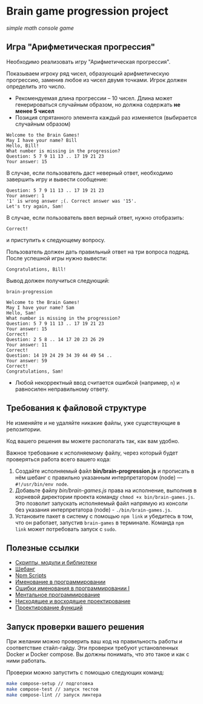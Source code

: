 # Brain game progression project

*simple math console game*

## Игра "Арифметическая прогрессия"

Необходимо реализовать игру "Арифметическая прогрессия".

Показываем игроку ряд чисел, образующий арифметическую прогрессию, заменив любое из чисел двумя точками. Игрок должен определить это число.

* Рекомендуемая длина прогрессии – 10 чисел. Длина может генерироваться случайным образом, но должна содержать **не менее 5 чисел**
* Позиция спрятанного элемента каждый раз изменяется (выбирается случайным образом)

```text
Welcome to the Brain Games!
May I have your name? Bill
Hello, Bill!
What number is missing in the progression?
Question: 5 7 9 11 13 .. 17 19 21 23
Your answer: 15
```

В случае, если пользователь даст неверный ответ, необходимо завершить игру и вывести сообщение:

```text
Question: 5 7 9 11 13 .. 17 19 21 23
Your answer: 1
'1' is wrong answer ;(. Correct answer was '15'.
Let's try again, Sam!
```

В случае, если пользователь ввел верный ответ, нужно отобразить:

```text
Correct!
```

и приступить к следующему вопросу.

Пользователь должен дать правильный ответ на три вопроса подряд. После успешной игры нужно вывести:

```text
Congratulations, Bill!
```

Вывод должен получиться следующий:

```text
brain-progression

Welcome to the Brain Games!
May I have your name? Sam
Hello, Sam!
What number is missing in the progression?
Question: 5 7 9 11 13 .. 17 19 21 23
Your answer: 15
Correct!
Question: 2 5 8 .. 14 17 20 23 26 29
Your answer: 11
Correct!
Question: 14 19 24 29 34 39 44 49 54 ..
Your answer: 59
Correct!
Congratulations, Sam!
```

* Любой некорректный ввод считается ошибкой (например, `n`) и равносилен неправильному ответу.

## Требования к файловой структуре

Не изменяйте и не удаляйте никакие файлы, уже существующие в репозитории.

Код вашего решения вы можете располагать так, как вам удобно.

Важное требование к исполняемому файлу, через который будет проверяться работа всего вашего кода:

1. Создайте исполняемый файл **bin/brain-progression.js** и прописать в нём шебанг с правильно указанным интерпретатором (node) — `#!/usr/bin/env node`.
1. Добавьте файлу *bin/brain-games.js* права на исполнение, выполнив в корневой директории проекта команду `chmod +x bin/brain-games.js`. Это позволит запускать исполняемый файл напрямую из консоли без указания интерпретатора (node) - `./bin/brain-games.js`.
1. Установите пакет в систему с помощью `npm link` и убедитесь в том, что он работает, запустив `brain-games` в терминале. Команда `npm link` может потребовать запуск с `sudo`.

## Полезные ссылки

* [Скрипты, модули и библиотеки](https://ru.hexlet.io/blog/posts/skripty-moduli-i-biblioteki)
* [Шебанг](https://goo.gl/p7IdS8)
* [Npm Scripts](https://docs.npmjs.com/misc/scripts)
* [Именование в программировании](https://ru.hexlet.io/blog/posts/naming-in-programming)
* [Ошибки именования в программировании I](https://ru.hexlet.io/blog/posts/naming-errors-1)
* [Ментальное программирование](https://www.youtube.com/watch?v=EEq1wdM2M2w)
* [Нисходящее и восходящее проектирование](https://ru.hexlet.io/blog/posts/sovershennyy-kod-nishodyaschee-i-voshodyaschee-proektirovanie)
* [Проектирование функций](https://ru.hexlet.io/blog/posts/sovershennyy-kod-proektirovanie-funktsiy)

## Запуск проверки вашего решения

При желании можно проверить ваш код на правильность работы и соответствие стайл-гайду.
Эти проверки требуют установленных Docker и Docker compose. Вы должны понимать, что это такое и как с ними работать.

Проверки можно запустить с помощью следующих команд:

```bash
make compose-setup // подготовка
make compose-test // запуск тестов
make compose-lint // запуск линтера
```
